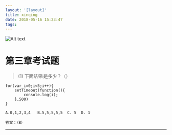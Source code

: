 ```yaml
---
layout: '[layout]'
title: xinqing
date: 2018-05-16 15:23:47
tags:
---
```


![Alt text](https://avatar.csdn.net/5/4/8/3_lsshlsw.jpg)

# 第三章考试题

> (1) 下面结果i是多少？（）

```
for(var i=0;i<5;i++){
    setTimeout(function(){
        console.log(i);
    },500)
}

A.0,1,2,3,4   B.5,5,5,5,5  C. 5  D. 1

答案：（B）
```
---